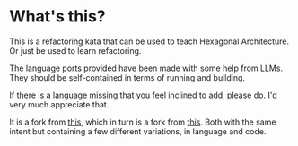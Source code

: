 # What's this?

This is a refactoring kata that can be used to teach Hexagonal Architecture. Or
just be used to learn refactoring.

The language ports provided have been made with some help from LLMs. They should be self-contained in terms of running and building.

If there is a language missing that you feel inclined to add, please do. I'd very much appreciate that.

It is a fork
from [this](https://github.com/ferdi145/birthday-greetings-kata-kotlin-hexagonal-workshop),
which in turn is a fork
from [this](https://github.com/xpmatteo/birthday-greetings-kata). Both with the
same intent but containing a few different variations, in language and code.






